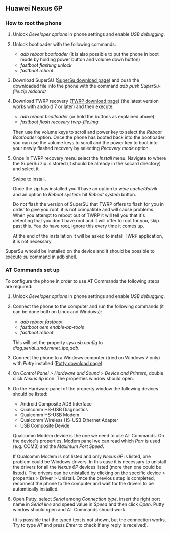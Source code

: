 ## Huawei Nexus 6P

### How to root the phone
1. Unlock *Developer options* in phone settings and enable *USB debugging*.

2. Unlock bootloader with the following commands:
    - *adb reboot bootloader* (it is also possible to put the phone in boot mode by holding power button and volume down button)
    - *fastboot flashing unlock*
    - *fastboot reboot*.
    
3. Download SuperSU ([SuperSu download page](https://download.chainfire.eu/1220/SuperSU/SR5-SuperSU-v2.82-SR5-20171001224502.zip)) and push the downloaded file into the phone with the command *adb push SuperSu-file.zip /sdcard/*
    
4. Download TWRP recovery ([TWRP download page](https://dl.twrp.me/angler/)) (the latest version works with android 7 or later)
   and then execute:
    - *adb reboot bootloader* (or hold the buttons as explained above)
    - *fastboot flash recovery twrp-file.img*.
   
   Then use the volume keys to scroll and power key to select the *Reboot Bootloader* option. Once the phone has booted back into
   the bootloader you can use the volume keys to scroll and the power key to boot into your newly flashed recovery by selecting 
   *Recovery mode* option.
 
5. Once in TWRP recovery menu select the *Install* menu. Navigate to where the SuperSu zip is stored (it should be already in the
    sdcard directory) and select it.
    
    Swipe to install.
    
    Once the zip has installed you'll have an option to *wipe cache/dalvik* and an option to *Reboot system*: 
    hit *Reboot system* button. 

    Do not flash the version of SuperSU that TWRP offers to flash for you in order to give you root, it is not compatible and 
    will cause problems. When you attempt to reboot out of TWRP it will tell you that it's detecting that you don't have root 
    and it will offer to root for you, skip past this. You do have root, ignore this every time it comes up.
    
    At the end of the installation it will be asked to install TWRP application, it is not necessary.
    
SuperSu whould be installed on the device and it should be possible to execute *su* command in adb shell.


### AT Commands set up
To configure the phone in order to use AT Commands the following steps are required:

1. Unlock *Developer options* in phone settings and enable *USB debugging*.

2. Connect the phone to the computer and run the following commands (it can be done both on Linux and Windows):
    - *adb reboot fastboot*
    - *fastboot oem enable-bp-tools*
    - *fastboot reboot*
    
    This will set the property *sys.usb.config* to *diag,serial_smd,rmnet_ipa,adb*.
    
3. Connect the phone to a Windows computer (tried on Windows 7 only) with *Putty* installed ([Putty download page](https://www.chiark.greenend.org.uk/~sgtatham/putty/latest.html)).

4. On *Control Panel > Hardware and Sound > Device and Printers*, double click *Nexus 6p* icon. The properties window should open.

5. On the Hardware panel of the property window the following devices should be listed:
    - Android Composite ADB Interface
    - Qualcomm HS-USB Diagnostics 
    - Qualcomm HS-USB Modem
    - Qualcomm Wireless HS-USB Ethernet Adapter
    - USB Composite Devide
    
    Qualcomm Modem device is the one we need to use AT Commands. On the device's properties, Modem panel we can read which 
    *Port* is used (e.g. COM3) and the *Maximum Port Speed*.
    
    If Qualcomm Modem is not listed and only *Nexus 6P* is listed, one problem could be Windows drivers. In this case it is necessary to 
    unistall the drivers for all the *Nexus 6P* devices listed (more then one could be listed). The drivers can be unistalled by 
    clicking on the specific device > properties > Driver > Unistall. Once the previous step is completed, reconnect the phone to 
    the computer and wait for the drivers to be automtically installed.
    
6. Open Putty, select *Serial* among *Connection type*, insert the right port name in *Serial line* and speed value in *Speed* and 
    then click *Open*. Putty window should open and AT Commands should work. 
    
    (It is possible that the typed text is not shown, but the connection works.  Try to type *AT* and press *Enter* to check if 
    any reply is received).
